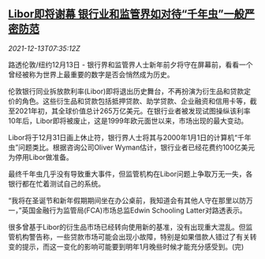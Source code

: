 <!--1639382463000-->
[Libor即将谢幕 银行业和监管界如对待“千年虫”一般严密防范](https://cn.reuters.com/article/libor-bank-regulators-1213-idCNKBS2IS0HI)
------

<div><i>2021-12-13T07:35:12Z</i></div><p>路透伦敦/纽约12月13日 - 银行界和监管界人士新年前夕将守在屏幕前，看看一个曾经被称为世界上最重要的数字是否会悄然成为历史。</p><p>伦敦银行同业拆放款利率(Libor)即将退出历史舞台，不再扮演为衍生品和贷款定价的角色。这些衍生品和贷款包括抵押贷款、助学贷款、企业融资和信用卡等，截至2021年初，其全球价值总计265万亿美元。在银行业者被发现试图操纵该利率10年后，Libor即将被废止，这是1999年欧元面世以来，市场出现的最大变动。</p><p>Libor将于12月31日画上休止符，银行界人士将其与2000年1月1日的计算机“千年虫”问题类比。根据咨询公司Oliver Wyman估计，银行业者已经花费约100亿美元为停用Libor做准备。</p><p>最终千年虫几乎没有导致重大事件，但监管机构在Libor问题上争取万无一失，各银行都在忙着测试自己的系统。</p><p>“我将在圣诞节和新年假期期间坐在办公桌前，我知道会有其他人守在那里以防万一，”英国金融行为监管局(FCA)市场总监Edwin Schooling Latter对路透表示。</p><p>很多曾基于Libor的衍生品市场已经转向使用新的基准，没有出现重大混乱。但监管机构警告称，一些贷款市场可能会出现小故障，特别是如果借款人错过了有关转变的提示，而这一变化的影响可能要到明年1月晚些时候才能充分感受到。(完)</p>
